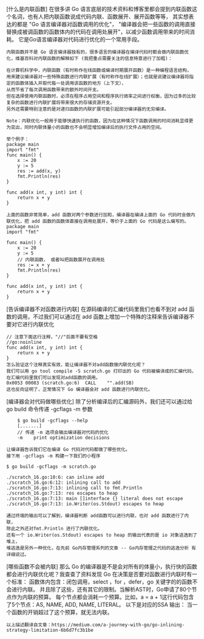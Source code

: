 [什么是内联函数]
    在很多讲 Go 语言底层的技术资料和博客里都会提到内联函数这个名词，也有人把内联函数说成代码内联、函数展开、展开函数等等，
    其实想表达的都是 "Go 语言编译器对函数调用的优化"，
    "编译器会把一些函数的调用直接替换成被调函数的函数体内的代码在调用处展开"，以减少函数调用带来的时间消耗。
    它是Go语言编译器对代码进行优化的一个常用手段。

    内联函数并不是 Go 语言编译器独有的，很多语言的编译器在编译代码时都会做内联函数优化，维基百科对内联函数的解释如下 (我把重点需要关注的信息特意进行了加粗)：
    
    在计算机科学中，内联函数（有时称作在线函数或编译时期展开函数）是一种编程语言结构，
    用来建议编译器对一些特殊函数进行内联扩展（有时称作在线扩展）；也就是说建议编译器将指定的函数体插入并取代每一处调用该函数的地方（上下文），
    从而节省了每次调用函数带来的额外时间开支。
    但在选择使用内联函数时，必须在程序占用空间和程序执行效率之间进行权衡，因为过多的比较复杂的函数进行内联扩展将带来很大的存储资源开支。
    另外还需要特别注意的是对递归函数的内联扩展可能引起部分编译器的无穷编译。

    Note：内联优化一般用于能够快速执行的函数，因为在这种情况下函数调用的时间消耗显得更为突出，同时内联体量小的函数也不会明显增加编译后的执行文件占用的空间。
    
    举个例子：
    package main
    import "fmt"
    func main() {
        x := 20
        y := 5
        res := add(x, y)
        fmt.Println(res)
    }
    
    func add(x int, y int) int {
        return x + y
    }
    
    上面的函数非常简单，add 函数对两个参数进行加和，编译器在编译上面的 Go 代码时会做内联优化，把 add 函数的函数体直接在调用处展开，等价于上面的 Go 代码是这么编写的。
    package main
    import "fmt"

    func main() {
        x := 20
        y := 5
        // 内联函数， 或者叫把函数展开在调用处
        res := x + y
        fmt.Println(res)
    }
    
    func add(x int, y int) int {
        return x + y
    }

[告诉编译器不对函数进行内联]
在源码编译的汇编代码里我们也看不到对 add 函数的调用，不过我们可以通过在 add 函数上增加一个特殊的注释来告诉编译器不要对它进行内联优化

    // 注意下面这行注释，"//"后面不要有空格
    //go:noinline
    func add(x int, y int) int {
        return x + y
    }
    怎么验证这个注释真实有效，能让编译器不对add函数做内联优化呢？
    我们可以用 go tool compile -S scratch.go 打印出的 Go 代码被编译成的汇编代码，在汇编代码里我们可以发现对add函数的调用。
    0x0053 00083 (scratch.go:6)  CALL    "".add(SB)
    这也反向证明了，正常情况下 Go 编译器会对 add 函数进行内联优化。
    
[编译器会对代码做哪些优化]
除了分析编译后的汇编源码外，我们还可以通过给 go build 命令传递  -gcflags -m 参数
    
        $ go build -gcflags --help
        [.......]
        // 传递 -m 选项会输出编译器对代码的优化
        -m    print optimization decisions
    
    让编译器告诉我们它在编译 Go 代码对代码都做了哪些优化。
    接下用 -gcflags -m 构建一下我们的小程序
    
    $ go build -gcflags -m scratch.go

    ./scratch_16.go:10:6: can inline add
    ./scratch_16.go:6:12: inlining call to add
    ./scratch_16.go:7:13: inlining call to fmt.Println
    ./scratch_16.go:7:13: res escapes to heap
    ./scratch_16.go:7:13: main []interface {} literal does not escape
    ./scratch_16.go:7:13: io.Writer(os.Stdout) escapes to heap

    通过终端的输出可以了解到，编译器判断 add函数可以进行内联，也对 add 函数进行了内联，
    除此之外还对fmt.Println 进行了内联优化。
    还有一个 io.Writer(os.Stdout) escapes to heap 的输出代表的是 io 对象逃逸到了堆上，
    堆逃逸是另外一种优化，在先前 Go内存管理系列的文章 -- Go内存管理之代码的逃逸分析 有详细说过。
    
[哪些函数不会被内联]
    那么 Go 的编译器是不是会对所有的体量小，执行快的函数都会进行内联优化呢？我查查了资料发现 Go 在决策是否要对函数进行内联时有一个标准：
    函数体内包含：闭包调用，select ，for ，defer，go 关键字的的函数不会进行内联。
    并且除了这些，还有其它的限制。当解析AST时，Go申请了80个节点作为内联的预算。
    每个节点都会消耗一个预算。比如，a = a + 1这行代码包含了5个节点：AS, NAME, ADD, NAME, LITERAL。
    以下是对应的SSA 输出：
    当一个函数的开销超过了这个预算，就无法内联。
    
    以上描述翻译自文章：https://medium.com/a-journey-with-go/go-inlining-strategy-limitation-6b6d7fc3b1be
